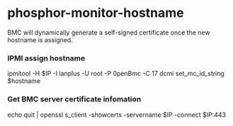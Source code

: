 # phosphor-monitor-hostname
BMC will dynamically generate a self-signed certificate once the new hostname is assigned.

### IPMI assign hostname
ipmitool -H $IP -I lanplus -U root -P 0penBmc -C 17 dcmi set_mc_id_string $hostname

### Get BMC server certificate infomation
echo quit | openssl s_client -showcerts -servername $IP -connect $IP:443
